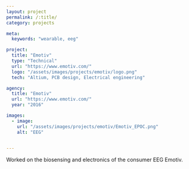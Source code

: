 ```yaml
---
layout: project
permalink: /:title/
category: projects

meta:
  keywords: "wearable, eeg"

project:
  title: "Emotiv"
  type: "Technical"
  url: "https://www.emotiv.com/"
  logo: "/assets/images/projects/emotiv/logo.png"
  tech: "Altium, PCB design, Electrical engineering"

agency:
  title: "Emotiv"
  url: "https://www.emotiv.com/"
  year: "2016"

images:
  - image:
    url: "/assets/images/projects/emotiv/Emotiv_EPOC.png"
    alt: "EEG" 

    
---
```

<p>Worked on the biosensing and electronics of the consumer EEG Emotiv.</p>